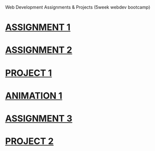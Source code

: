 Web Development Assignments & Projects (5week webdev bootcamp)
# [ASSIGNMENT 1](https://ajonestechie123.github.io/EDLSoftwareEngineeringBootcamp.github.io/Assignment1/Assignment1.html)
# [ASSIGNMENT 2](https://ajonestechie123.github.io/EDLSoftwareEngineeringBootcamp.github.io/Assignment2/Assignment2-A.Jones.html)
# [PROJECT 1](https://ajonestechie123.github.io/EDLSoftwareEngineeringBootcamp.github.io/index.html)
# [ANIMATION 1](https://ajonestechie123.github.io/EDLSoftwareEngineeringBootcamp.github.io/Animation1/day3animation.html)
# [ASSIGNMENT 3](https://ajonestechie123.github.io/EDLSoftwareEngineeringBootcamp.github.io/Assignment3/Assignment3.html)
# [PROJECT 2](https://ajonestechie123.github.io/EDLSoftwareEngineeringBootcamp.github.io/Project2/index.html)


